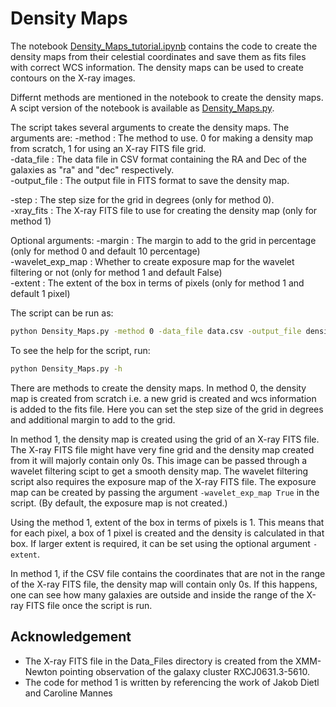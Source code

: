 # Density Maps

The notebook [Density_Maps_tutorial.ipynb](Density_Maps_tutorial.ipynb) contains the code to create the density maps from their celestial coordinates and save them as fits files with correct WCS information. The density maps can be used to create contours on the X-ray images.

Differnt methods are mentioned in the notebook to create the density maps. A scipt version of the notebook is available as [Density_Maps.py](Density_Maps.py).

The script takes several arguments to create the density maps. The arguments are:
-method : The method to use. 0 for making a density map from scratch, 1 for using an X-ray FITS file grid. \
-data_file : The data file in CSV format containing the RA and Dec of the galaxies as "ra" and "dec" respectively. \
-output_file : The output file in FITS format to save the density map.

-step : The step size for the grid in degrees (only for method 0). \
-xray_fits : The X-ray FITS file to use for creating the density map (only for method 1)

Optional arguments:
-margin : The margin to add to the grid in percentage (only for method 0 and default 10 percentage) \
-wavelet_exp_map : Whether to create exposure map for the wavelet filtering or not (only for method 1 and default False) \
-extent : The extent of the box in terms of pixels (only for method 1 and default 1 pixel)

The script can be run as:
```bash
python Density_Maps.py -method 0 -data_file data.csv -output_file density_map.fits -step 0.1
```

To see the help for the script, run:
```bash
python Density_Maps.py -h
```

There are methods to create the density maps. In method 0, the density map is created from scratch i.e. a new grid is created and wcs information is added to the fits file. Here you can set the step size of the grid in degrees and additional margin to add to the grid.

In method 1, the density map is created using the grid of an X-ray FITS file. The X-ray FITS file might have very fine grid and the density map created from it will majorly contain only 0s. This image can be passed through a wavelet filtering scipt to get a smooth density map. The wavelet filtering script also requires the exposure map of the X-ray FITS file. The exposure map can be created by passing the argument `-wavelet_exp_map True` in the script. (By default, the exposure map is not created.)

Using the method 1, extent of the box in terms of pixels is 1. This means that for each pixel, a box of 1 pixel is created and the density is calculated in that box. If larger extent is required, it can be set using the optional argument `-extent`.

In method 1, if the CSV file contains the coordinates that are not in the range of the X-ray FITS file, the density map will contain only 0s. If this happens, one can see how many galaxies are outside and inside the range of the X-ray FITS file once the script is run. 

## Acknowledgement
- The X-ray FITS file in the Data_Files directory is created from the XMM-Newton pointing observation of the galaxy cluster RXCJ0631.3-5610.
- The code for method 1 is written by referencing the work of Jakob Dietl and Caroline Mannes
